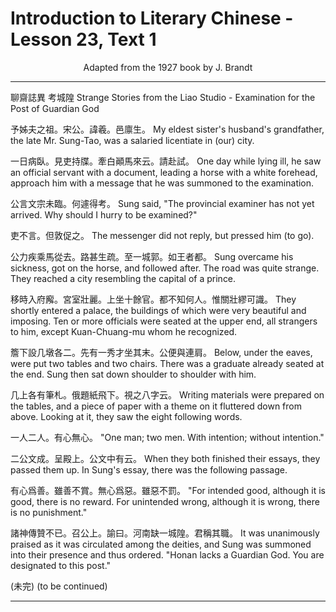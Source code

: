 # Introduction to Literary Chinese - Lesson 23, Text 1

<center>Adapted from the 1927 book by J. Brandt</center>

---

聊齋誌異 考城隍
Strange Stories from the Liao Studio - Examination for the Post of Guardian God

予姊夫之祖。宋公。諱羲。邑廪生。
My eldest sister's husband's grandfather, the late Mr. Sung-Tao, was a salaried licentiate in (our) city.

一日病臥。見吏持牒。牽白顚馬來云。請赴試。
One day while lying ill, he saw an official servant with a document, leading a horse with a white forehead, approach him with a message that he was summoned to the examination.

公言文宗未臨。何遽得考。
Sung said, "The provincial examiner has not yet arrived. Why should I hurry to be examined?"

吏不言。但敦促之。
The messenger did not reply, but pressed him (to go).

公力疾乘馬從去。路甚生疏。至一城郭。如王者都。
Sung overcame his sickness, got on the horse, and followed after. The road was quite strange. They reached a city resembling the capital of a prince.

移時入府廨。宮室壯麗。上坐十餘官。都不知何人。惟關壯繆可識。
They shortly entered a palace, the buildings of which were very beautiful and imposing. Ten or more officials were seated at the upper end, all strangers to him, except Kuan-Chuang-mu whom he recognized.

簷下設几墩各二。先有一秀才坐其末。公便與連肩。
Below, under the eaves, were put two tables and two chairs. There was a graduate already seated at the end. Sung then sat down shoulder to shoulder with him.

几上各有筆札。俄題紙飛下。視之八字云。
Writing materials were prepared on the tables, and a piece of paper with a theme on it fluttered down from above. Looking at it, they saw the eight following words.

一人二人。有心無心。
"One man; two men. With intention; without intention."

二公文成。呈殿上。公文中有云。
When they both finished their essays, they passed them up. In Sung's essay, there was the following passage.

有心爲善。雖善不賞。無心爲惡。雖惡不罰。
"For intended good, although it is good, there is no reward. For unintended wrong, although it is wrong, there is no punishment."

諸神傳贊不已。召公上。諭曰。河南缺一城隍。君稱其職。
It was unanimously praised as it was circulated among the deities, and Sung was summoned into their presence and thus ordered. "Honan lacks a Guardian God. You are designated to this post."

(未完)
(to be continued)

---
